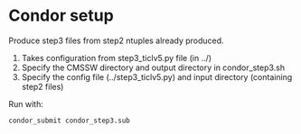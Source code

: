 # Condor setup

Produce step3 files from step2 ntuples already produced.

1.  Takes configuration from step3_ticlv5.py file (in ../)
2.  Specify the CMSSW directory and output directory in condor_step3.sh
3.  Specify the config file (../step3_ticlv5.py) and input directory (containing step2 files)

Run with: 

```
condor_submit condor_step3.sub
```

